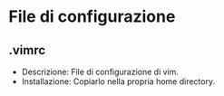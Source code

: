 # File di configurazione

## .vimrc

* Descrizione: File di configurazione di vim. 
* Installazione: Copiarlo nella propria home directory.
